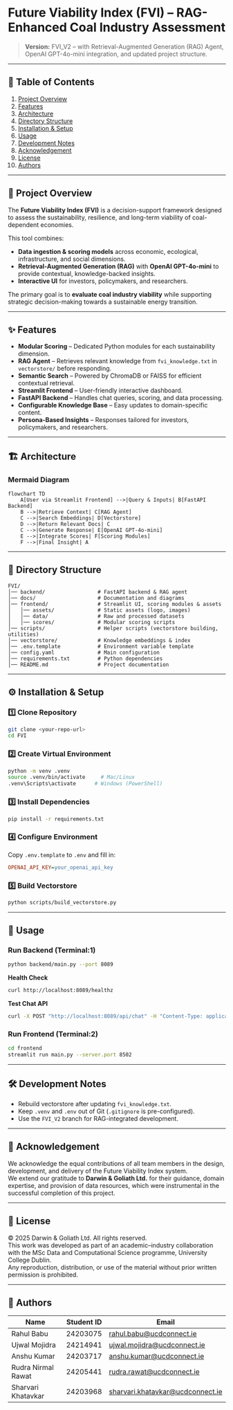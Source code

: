 
# Future Viability Index (FVI) – RAG-Enhanced Coal Industry Assessment

> **Version:** FVI_V2 – with Retrieval-Augmented Generation (RAG) Agent, OpenAI GPT-4o-mini integration, and updated project structure.

---

## 📑 Table of Contents
1. [Project Overview](#project-overview)
2. [Features](#features)
3. [Architecture](#architecture)
4. [Directory Structure](#directory-structure)
5. [Installation & Setup](#installation--setup)
6. [Usage](#usage)
7. [Development Notes](#development-notes)
8. [Acknowledgement](#acknowledgement)
9. [License](#license)
10. [Authors](#authors)

---

## 📌 Project Overview
The **Future Viability Index (FVI)** is a decision-support framework designed to assess the sustainability, resilience, and long-term viability of coal-dependent economies.

This tool combines:
- **Data ingestion & scoring models** across economic, ecological, infrastructure, and social dimensions.
- **Retrieval-Augmented Generation (RAG)** with **OpenAI GPT-4o-mini** to provide contextual, knowledge-backed insights.
- **Interactive UI** for investors, policymakers, and researchers.

The primary goal is to **evaluate coal industry viability** while supporting strategic decision-making towards a sustainable energy transition.

---

## ✨ Features
- **Modular Scoring** – Dedicated Python modules for each sustainability dimension.
- **RAG Agent** – Retrieves relevant knowledge from `fvi_knowledge.txt` in `vectorstore/` before responding.
- **Semantic Search** – Powered by ChromaDB or FAISS for efficient contextual retrieval.
- **Streamlit Frontend** – User-friendly interactive dashboard.
- **FastAPI Backend** – Handles chat queries, scoring, and data processing.
- **Configurable Knowledge Base** – Easy updates to domain-specific content.
- **Persona-Based Insights** – Responses tailored for investors, policymakers, and researchers.

---

## 🏗 Architecture

### Mermaid Diagram
```mermaid
flowchart TD
    A[User via Streamlit Frontend] -->|Query & Inputs| B[FastAPI Backend]
    B -->|Retrieve Context| C[RAG Agent]
    C -->|Search Embeddings| D[Vectorstore]
    D -->|Return Relevant Docs| C
    C -->|Generate Response| E[OpenAI GPT-4o-mini]
    E -->|Integrate Scores| F[Scoring Modules]
    F -->|Final Insight| A
```

---

## 📂 Directory Structure
```
FVI/
│── backend/                 # FastAPI backend & RAG agent
│── docs/                    # Documentation and diagrams
│── frontend/                # Streamlit UI, scoring modules & assets
│   │── assets/              # Static assets (logo, images)
│   │── data/                # Raw and processed datasets
│   │── scores/              # Modular scoring scripts
│── scripts/                 # Helper scripts (vectorstore building, utilities)
│── vectorstore/             # Knowledge embeddings & index
│── .env.template            # Environment variable template
│── config.yaml              # Main configuration
│── requirements.txt         # Python dependencies
│── README.md                # Project documentation
```

---

## ⚙ Installation & Setup

### 1️⃣ Clone Repository
```bash
git clone <your-repo-url>
cd FVI
```

### 2️⃣ Create Virtual Environment
```bash
python -m venv .venv
source .venv/bin/activate     # Mac/Linux
.venv\Scripts\activate      # Windows (PowerShell)
```

### 3️⃣ Install Dependencies
```bash
pip install -r requirements.txt
```

### 4️⃣ Configure Environment
Copy `.env.template` to `.env` and fill in:
```ini
OPENAI_API_KEY=your_openai_api_key
```

### 5️⃣ Build Vectorstore
```bash
python scripts/build_vectorstore.py
```

---

## 🚀 Usage

### Run Backend (Terminal:1)
```bash
python backend/main.py --port 8089
```

**Health Check**
```bash
curl http://localhost:8089/healthz
```

**Test Chat API**
```bash
curl -X POST "http://localhost:8089/api/chat" -H "Content-Type: application/json" -d '{"message":"Coal outlook for India in the next 5 years","persona":"investor"}'
```

### Run Frontend (Terminal:2)
```bash
cd frontend
streamlit run main.py --server.port 8502
```

---

## 🛠 Development Notes
- Rebuild vectorstore after updating `fvi_knowledge.txt`.
- Keep `.venv` and `.env` out of Git (`.gitignore` is pre-configured).
- Use the `FVI_V2` branch for RAG-integrated development.

---

## 🙏 Acknowledgement
We acknowledge the equal contributions of all team members in the design, development, and delivery of the Future Viability Index system.  
We extend our gratitude to **Darwin & Goliath Ltd.** for their guidance, domain expertise, and provision of data resources, which were instrumental in the successful completion of this project.

---

## 📜 License
© 2025 Darwin & Goliath Ltd. All rights reserved.  
This work was developed as part of an academic–industry collaboration with the MSc Data and Computational Science programme, University College Dublin.  
Any reproduction, distribution, or use of the material without prior written permission is prohibited.

---

## 👥 Authors
| Name | Student ID | Email |
|------|------------|-------|
| Rahul Babu | 24203075 | rahul.babu@ucdconnect.ie |
| Ujwal Mojidra | 24214941 | ujwal.mojidra@ucdconnect.ie |
| Anshu Kumar | 24203717 | anshu.kumar@ucdconnect.ie |
| Rudra Nirmal Rawat | 24205441 | rudra.rawat@ucdconnect.ie |
| Sharvari Khatavkar | 24203968 | sharvari.khatavkar@ucdconnect.ie |
